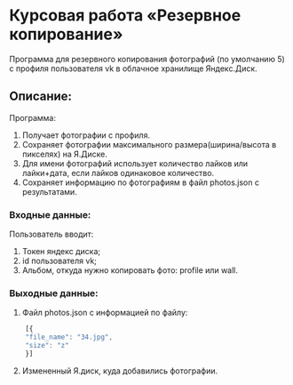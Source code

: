# Курсовая работа «Резервное копирование»

Программа для резервного копирования фотографий (по умолчанию 5) с профиля пользователя vk в облачное хранилище Яндекс.Диск.  


## Описание:
Программа:
1. Получает фотографии с профиля.
2. Сохраняет фотографии максимального размера(ширина/высота в пикселях) на Я.Диске.
3. Для имени фотографий использует количество лайков или лайки+дата, если лайков одинаковое количество. 
4. Сохраняет информацию по фотографиям в файл photos.json с результатами. 

### Входные данные:
Пользователь вводит:
1. Токен яндекс диска;
2. id пользователя vk;
3. Альбом, откуда нужно копировать фото: profile или wall.

### Выходные данные:
1. Файл photos.json с информацией по файлу:
```javascript
    [{
    "file_name": "34.jpg",
    "size": "z"
    }]
```
2. Измененный Я.диск, куда добавились фотографии.
